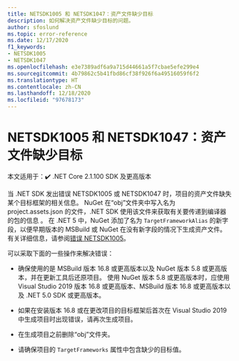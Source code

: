 ```yaml
---
title: NETSDK1005 和 NETSDK1047：资产文件缺少目标
description: 如何解决资产文件缺少目标的问题。
author: sfoslund
ms.topic: error-reference
ms.date: 12/17/2020
f1_keywords:
- NETSDK1005
- NETSDK1047
ms.openlocfilehash: e3e7389adf6a9a715d44661a5f7cbae5efe299e4
ms.sourcegitcommit: 4b79862c5b41fbd86cf38f926f6a49516059f6f2
ms.translationtype: HT
ms.contentlocale: zh-CN
ms.lasthandoff: 12/18/2020
ms.locfileid: "97678173"
---
```

# <a name="netsdk1005-and-netsdk1047-asset-file-is-missing-target"></a>NETSDK1005 和 NETSDK1047：资产文件缺少目标

本文适用于：✔️ .NET Core 2.1.100 SDK 及更高版本

当 .NET SDK 发出错误 NETSDK1005 或 NETSDK1047 时，项目的资产文件缺失某个目标框架的相关信息。 NuGet 在“obj”文件夹中写入名为 project.assets.json 的文件，.NET SDK 使用该文件来获取有关要传递到编译器的包的信息 。 在 .NET 5 中，NuGet 添加了名为 `TargetFrameworkAlias` 的新字段，以便早期版本的 MSBuild 或 NuGet 在没有新字段的情况下生成资产文件。 有关详细信息，请参阅[错误 NETSDK1005](https://developercommunity.visualstudio.com/content/problem/1248649/error-netsdk1005-assets-file-projectassetsjson-doe.html)。

可以采取下面的一些操作来解决错误：

* 确保使用的是 MSBuild 版本 16.8 或更高版本以及 NuGet 版本 5.8 或更高版本，并在更新工具后还原项目。 使用 NuGet 版本 5.8 或更高版本时，应使用 Visual Studio 2019 版本 16.8 或更高版本、MSBuild 版本 16.8 或更高版本以及 .NET 5.0 SDK 或更高版本。

* 如果在安装版本 16.8 或在更改项目的目标框架后首次在 Visual Studio 2019 中生成项目时出现错误，请再次生成项目。

* 在生成项目之前删除“obj”文件夹。

* 请确保项目的 `TargetFrameworks` 属性中包含缺少的目标值。
